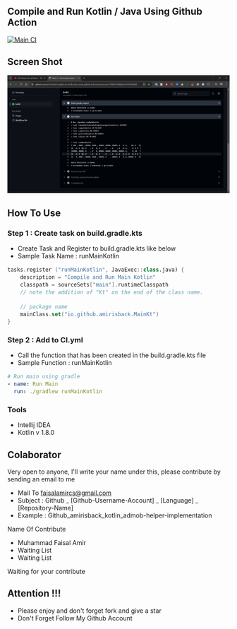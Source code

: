## Compile and Run Kotlin / Java Using Github Action 
[![Main CI](https://github.com/amirisback/compile-run-kotlin-java-using-github-action/actions/workflows/ci.yml/badge.svg)](https://github.com/amirisback/compile-run-kotlin-java-using-github-action/actions/workflows/ci.yml)

## Screen Shot
![ss](docs/image/ss-1.png?raw=true)

## How To Use
### Step 1 : Create task on build.gradle.kts
- Create Task and Register to build.gradle.kts like below
- Sample Task Name : runMainKotlin
```kts
tasks.register ("runMainKotlin", JavaExec::class.java) {
    description = "Compile and Run Main Kotlin"
    classpath = sourceSets["main"].runtimeClasspath
    // note the addition of "Kt" on the end of the class name.

    // package name
    mainClass.set("io.github.amirisback.MainKt")
}
```

### Step 2 : Add to CI.yml
- Call the function that has been created in the build.gradle.kts file
- Sample Function : runMainKotlin
```yml
# Run main using gradle
- name: Run Main
  run: ./gradlew runMainKotlin
```

### Tools
- Intellij IDEA
- Kotlin v 1.8.0

## Colaborator
Very open to anyone, I'll write your name under this, please contribute by sending an email to me

- Mail To faisalamircs@gmail.com
- Subject : Github _ [Github-Username-Account] _ [Language] _ [Repository-Name]
- Example : Github_amirisback_kotlin_admob-helper-implementation

Name Of Contribute
- Muhammad Faisal Amir
- Waiting List
- Waiting List

Waiting for your contribute

## Attention !!!
- Please enjoy and don't forget fork and give a star
- Don't Forget Follow My Github Account
